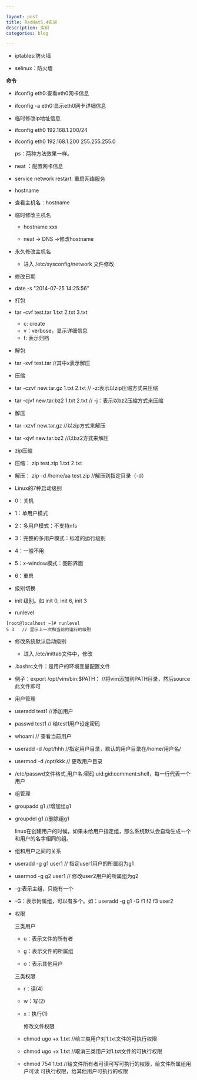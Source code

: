 ```yaml
---

layout: post
title: RedHat5.4实训
description: 实训
categories: blog

---
```

* iptables:防火墙

* selinux：防火墙

**命令**

* ifconfig eth0:查看eth0网卡信息

* ifconfig -a eth0:显示eth0网卡详细信息

* 临时修改ip地址信息


 - ifconfig eth0 192.168.1.200/24

 - ifconfig eth0 192.168.1.200 255.255.255.0 

    ps：两种方法效果一样。

* neat ：配置网卡信息

* service network restart: 重启网络服务

* hostname
 
 - 查看主机名：hostname

 - 临时修改主机名
  
   * hostname xxx

   * neat  -> DNS ->修改hostname

 - 永久修改主机名
  
   * 进入 /etc/sysconfig/network 文件修改

* 修改日期

 - date -s "2014-07-25 14:25:56"

* 打包

 - tar -cvf test.tar 1.txt 2.txt 3.txt

   - c: create 
   - v：verbose，显示详细信息
   - f: 表示归档

* 解包

 - tar -xvf test.tar  //其中*x*表示解压

* 压缩

 - tar -czvf new.tar.gz 1.txt 2.txt  // -z:表示以zip压缩方式来压缩

 - tar -cjvf new.tar.bz2 1.txt 2.txt // -j：表示以bz2压缩方式来压缩

* 解压

 - tar -xzvf new.tar.gz   //以zip方式来解压

 - tar -xjvf new.tar.bz2  //以bz2方式来解压

* zip压缩
 
 - 压缩： zip test.zip 1.txt 2.txt

 - 解压： zip -d /home/aa test.zip  //解压到指定目录（-d）

* Linux的7种启动级别

 - 0：关机

 - 1：单用户模式

 - 2：多用户模式：不支持nfs

 - 3：完整的多用户模式：标准的运行级别

 - 4：一般不用

 - 5：x-window模式：图形界面

 - 6：重启

* 级别切换

 - init 级别。如 init 0, init 6, init 3 

 - runlevel 

```
[root@localhost ~]# runlevel
5 3   // 显示上一次和当前的运行的级别
```
 - 修改系统默认启动级别
   
   * 进入 /etc/inittab文件中，修改

* .bashrc文件：是用户的环境变量配置文件

 - 例子：export /opt/vim/bin:$PATH：  //将vim添加到PATH目录，然后source此文件即可

* 用户管理
 
 - useradd test1  //添加用户

 - passwd test1  // 给test1用户设定密码

 - whoami  // 查看当前用户

 - useradd -d /opt/hhh   //指定用户目录，默认的用户目录在/home/用户名/

 - usermod -d /opt/kkk   // 更改用户目录

 - /etc/passwd文件格式,用户名:密码:uid:gid:comment:shell，每一行代表一个用户

* 组管理

 - groupadd g1  //增加组g1

 - groupdel g1  //删除组g1

    linux在创建用户的时候，如果未给用户指定组，那么系统默认会自动生成一个和用户的名字相同的组。

* 组和用户之间的关系
   
 - useradd -g g1 user1  // 指定user1用户的所属组为g1

 - usermod -g g2 user1  // 修改user2用户的所属组为g2

 - -g:表示主组，只能有一个
 - -G：表示附属组，可以有多个。如：useradd -g g1 -G f1 f2 f3 user2

* 权限
    
    三类用户
  
  - u：表示文件的所有者

  - g：表示文件的所属组

  - o：表示其他用户

   三类权限
 
  - r：读(4)

  - w：写(2)

  - x：执行(1)

    修改文件权限
 
  - chmod ugo +x 1.txt  //给三类用户对1.txt文件的可执行权限
  
  - chmod ugo +x 1.txt  //取消三类用户对1.txt文件的可执行权限

  - chmod 754 1.txt //给文件所有者可读可写可执行的权限，给文件所属组用户可读
可执行权限，给其他用户可执行的权限


